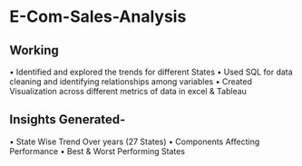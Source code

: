# E-Com-Sales-Analysis

## Working
•	Identified and explored the trends for different States
•	Used SQL for data cleaning and identifying relationships among variables
•	Created Visualization across different metrics of data in excel & Tableau

## Insights Generated-
•	State Wise Trend Over years (27 States)
•	Components Affecting Performance
•	Best & Worst Performing States
